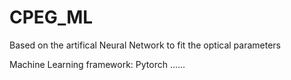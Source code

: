 # CPEG_ML
Based on the artifical Neural Network to fit the optical parameters

Machine Learning framework: Pytorch 
......
